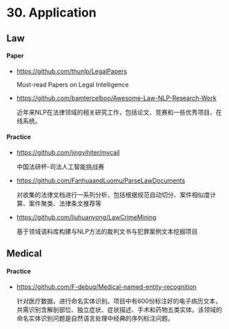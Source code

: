 
# 30. Application

## Law

#### Paper

- <https://github.com/thunlp/LegalPapers>

    Must-read Papers on Legal Intelligence

- <https://github.com/bamtercelboo/Awesome-Law-NLP-Research-Work>

    近年来NLP在法律领域的相关研究工作，包括论文、竞赛和一些优秀项目、在线系统。

#### Practice

- <https://github.com/jingyihiter/mycail>

    中国法研杯-司法人工智能挑战赛

- <https://github.com/FanhuaandLuomu/ParseLawDocuments>

    对收集的法律文档进行一系列分析，包括根据规范自动切分、案件相似度计算、案件聚类、法律条文推荐等

- <https://github.com/liuhuanyong/LawCrimeMining>

    基于领域语料库构建与NLP方法的裁判文书与犯罪案例文本挖掘项目


## Medical

#### Practice

- <https://github.com/F-debug/Medical-named-entity-recognition>

    针对医疗数据，进行命名实体识别。项目中有600份标注好的电子病历文本，共需识别含解剖部位、独立症状、症状描述、手术和药物五类实体。该领域的命名实体识别问题是自然语言处理中经典的序列标注问题。